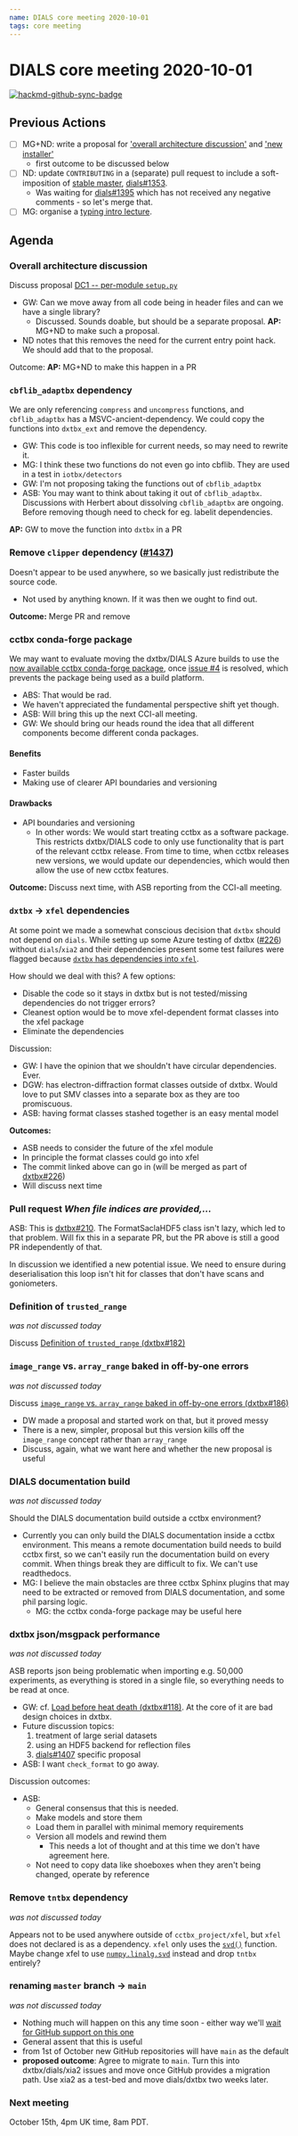 ```yaml
---
name: DIALS core meeting 2020-10-01
tags: core meeting
---
```


# DIALS core meeting 2020-10-01

[![hackmd-github-sync-badge](https://hackmd.io/DgbAANUsTDKAmlTK32ZNoQ/badge)](https://hackmd.io/DgbAANUsTDKAmlTK32ZNoQ)

## Previous Actions

* [ ] MG+ND: write a proposal for ['overall architecture discussion'](https://dials.github.io/kb/core/20200903) and ['new installer'](https://dials.github.io/kb/core/20200903)
    * first outcome to be discussed below
* [ ] ND: update `CONTRIBUTING` in a (separate) pull request to include a soft-imposition of [stable master](https://dials.github.io/kb/core/20200903), [dials#1353](https://github.com/dials/dials/issues/1353).
    * Was waiting for [dials#1395](https://github.com/dials/dials/pull/1395) which has not received any negative comments - so let's merge that.
* [ ] MG: organise a [typing intro lecture](https://dials.github.io/kb/core/20200917).

## Agenda

### Overall architecture discussion
Discuss proposal [DC1 -- per-module `setup.py`](https://hackmd.io/@dials/B11SXgTND)

* GW: Can we move away from all code being in header files and can we have a single library?
    * Discussed. Sounds doable, but should be a separate proposal. **AP:** MG+ND to make such a proposal.
* ND notes that this removes the need for the current entry point hack. We should add that to the proposal.

Outcome: **AP:** MG+ND to make this happen in a PR

### `cbflib_adaptbx` dependency
We are only referencing `compress` and `uncompress` functions, and `cbflib_adaptbx` has a MSVC-ancient-dependency. We could copy the functions into `dxtbx_ext` and remove the dependency.

* GW: This code is too inflexible for current needs, so may need to rewrite it.
* MG: I think these two functions do not even go into cbflib. They are used in a test in `iotbx/detectors`
* GW: I'm not proposing taking the functions out of `cbflib_adaptbx`
* ASB: You may want to think about taking it out of `cbflib_adaptbx`. Discussions with Herbert about dissolving `cbflib_adaptbx` are ongoing. Before removing though need to check for eg. labelit dependencies.

**AP:** GW to move the function into `dxtbx` in a PR

### Remove `clipper` dependency ([#1437](https://github.com/dials/dials/pull/1437))
Doesn't appear to be used anywhere, so we basically just redistribute the source code.

* Not used by anything known. If it was then we ought to find out.

**Outcome:** Merge PR and remove

### cctbx conda-forge package
We may want to evaluate moving the dxtbx/DIALS Azure builds to use the [now available cctbx conda-forge package](https://github.com/conda-forge/cctbx-base-feedstock), once [issue #4](https://github.com/conda-forge/cctbx-base-feedstock/issues/4) is resolved, which prevents the package being used as a build platform.

* ABS: That would be rad.
* We haven't appreciated the fundamental perspective shift yet though.
* ASB: Will bring this up the next CCI-all meeting.
* GW: We should bring our heads round the idea that all different components become different conda packages.

#### Benefits
* Faster builds
* Making use of clearer API boundaries and versioning

#### Drawbacks
* API boundaries and versioning
    * In other words: We would start treating cctbx as a software package. This restricts dxtbx/DIALS code to only use functionality that is part of the relevant cctbx release. From time to time, when cctbx releases new versions, we would update our dependencies, which would then allow the use of new cctbx features.

**Outcome:** Discuss next time, with ASB reporting from the CCI-all meeting.

### `dxtbx` → `xfel` dependencies

At some point we made a somewhat conscious decision that `dxtbx` should not depend on `dials`. While setting up some Azure testing of dxtbx ([#226](https://github.com/cctbx/dxtbx/pull/226)) without `dials`/`xia2` and their dependencies present some test failures were flagged because [`dxtbx` has dependencies into `xfel`](https://github.com/cctbx/dxtbx/commit/d25c9304601aea6725fa073855ff3c553840d184).

How should we deal with this? A few options:
* Disable the code so it stays in dxtbx but is not tested/missing dependencies do not trigger errors?
* Cleanest option would be to move xfel-dependent format classes into the xfel package
* Eliminate the dependencies

Discussion:
* GW: I have the opinion that we shouldn't have circular dependencies. Ever.
* DGW: has electron-diffraction format classes outside of dxtbx. Would love to put SMV classes into a separate box as they are too promiscuous.
* ASB: having format classes stashed together is an easy mental model

**Outcomes:**
* ASB needs to consider the future of the xfel module
* In principle the format classes could go into xfel
* The commit linked above can go in (will be merged as part of [dxtbx#226](https://github.com/cctbx/dxtbx/pull/226))
* Will discuss next time

### Pull request *When file indices are provided,...*

ASB: This is [dxtbx#210](https://github.com/cctbx/dxtbx/pull/210). The FormatSaclaHDF5 class isn't lazy, which led to that problem. Will fix this in a separate PR, but the PR above is still a good PR independently of that.

In discussion we identified a new potential issue. We need to ensure during deserialisation this loop isn't hit for classes that don't have scans and goniometers.

### Definition of `trusted_range`
*was not discussed today*

Discuss [Definition of `trusted_range` (dxtbx#182)](https://github.com/cctbx/dxtbx/issues/182)

### `image_range` vs. `array_range` baked in off-by-one errors
*was not discussed today*

Discuss [`image_range` vs. `array_range` baked in off-by-one errors (dxtbx#186)](https://github.com/cctbx/dxtbx/issues/186)
* DW made a proposal and started work on that, but it proved messy
* There is a new, simpler, proposal but this version kills off the `image_range` concept rather than `array_range`
* Discuss, again, what we want here and whether the new proposal is useful

### DIALS documentation build
*was not discussed today*

Should the DIALS documentation build outside a cctbx environment?

* Currently you can only build the DIALS documentation inside a cctbx environment. This means a remote documentation build needs to build cctbx first, so we can't easily run the documentation build on every commit. When things break they are difficult to fix. We can't use readthedocs.
* MG: I believe the main obstacles are three cctbx Sphinx plugins that may need to be extracted or removed from DIALS documentation, and some phil parsing logic.
    * MG: the cctbx conda-forge package may be useful here

### dxtbx json/msgpack performance
*was not discussed today*

ASB reports json being problematic when importing e.g. 50,000 experiments, as everything is stored in a single file, so everything needs to be read at once.

* GW: cf. [Load before heat death (dxtbx#118)](https://github.com/cctbx/dxtbx/pull/118). At the core of it are bad design choices in dxtbx.
* Future discussion topics:
    1. treatment of large serial datasets
    2. using an HDF5 backend for reflection files
    3. [dials#1407](https://github.com/dials/dials/issues/1407) specific proposal
* ASB: I want `check_format` to go away.

Discussion outcomes:

* ASB:
    * General consensus that this is needed.
    * Make models and store them
    * Load them in parallel with minimal memory requirements
    * Version all models and rewind them
        * This needs a lot of thought and at this time we don't have agreement here.
    * Not need to copy data like shoeboxes when they aren't being changed, operate by reference

### Remove `tntbx` dependency
*was not discussed today*

Appears not to be used anywhere outside of `cctbx_project/xfel`, but `xfel` does not declared is as a dependency. `xfel` only uses the [`svd()`](https://github.com/dials/tntbx/blob/master/tntbx/__init__.py#L7) function. Maybe change xfel to use [`numpy.linalg.svd`](https://numpy.org/doc/stable/reference/generated/numpy.linalg.svd.html) instead and drop `tntbx` entirely?

### renaming `master` branch → `main`
*was not discussed today*

* Nothing much will happen on this any time soon - either way we'll [wait for GitHub support on this one](https://github.com/github/renaming)
* General assent that this is useful
* from 1st of October new GitHub repositories will have `main` as the default
* **proposed outcome**: Agree to migrate to `main`. Turn this into dxtbx/dials/xia2 issues and move once GitHub provides a migration path. Use xia2 as a test-bed and move dials/dxtbx two weeks later.

### Next meeting
October 15th, 4pm UK time, 8am PDT.